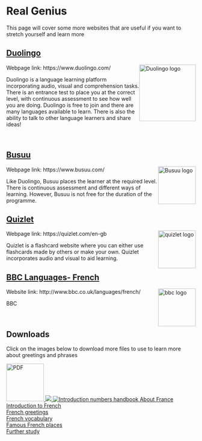 <h1> Real Genius </h1> 
<body>
<p> This page will cover some more websites that are useful if you want to stretch yourself and learn more </p>
  <h2> <a href="https://www.duolingo.com/" > Duolingo </a> </h2> <img src="https://d35aaqx5ub95lt.cloudfront.net/images/logo-with-duo.png" alt="Duolingo logo" style="float:right;width:150px;height:150px;" >
  Webpage link: https://www.duolingo.com/
 <p> Duolingo is a language learning platform incorporating audio, visual and comprehension tasks. There is an entrance test to place you at the correct level, with continuous assessment to see how well you are doing. Duolingo is free to join and there are many languages available to learn. There is also the ability to talk to other language learners and share ideas! </p>
 <br>
<p> <h2> <a href="https://www.busuu.com/" > Busuu </a> </h2>  
 <img src="https://lh3.googleusercontent.com/53v92E5zR1PfZS5tDbyWUvsulfftD0QeAk_3RaWTfAWIUjAE6GC27sY8Suoc2bLJmn5r" alt="Busuu logo" style="float:right;height:100px;" >
 Webpage link: https://www.busuu.com/
  </p>
  <p> Like Duolingo, Busuu places the learner at the required level. There is continuous assessment and different ways of learning. However, Busuu is not free for the duration of the programme. </p>

<h2> <a href="https://quizlet.com/en-gb" > Quizlet </a> </h2> <img src="https://pbs.twimg.com/media/DsZnGbCUUAEBfGz.jpg" alt="quizlet logo" style="float:right;height:100px;" >
  Webpage link: https://quizlet.com/en-gb
  <p> Quizlet is a flashcard website where you can either use flashcards made by others or make your own. Quizlet incorporates audio and visual to aid learning. </p>

<h2> <a href="http://www.bbc.co.uk/languages/french/" >  BBC Languages- French </a> </h2>
<img src="https://bbc-uploads.s3.amazonaws.com/2KknodmqJ3pskRtRiSmgfpk7Jk6oja25gkdpS7Df6bSd7JhldmDokR4oRRD.jpg" alt="bbc logo" style="float:right;height:100px;" >
Website link: http://www.bbc.co.uk/languages/french/  
<p> BBC </p>
<br> 
<p> <h2> Downloads </h2> </p>
<p> Click on the images below to download more files to use to learn more about greetings and phrases </p>
<p> <a href="https://drive.google.com/file/d/10gLDSlnqxUu02D-E2hytv2RianewWk2U/view" download>
  <img src="https://lh3.googleusercontent.com/BK8CCU6mPgkrNi_J47fTgZ0FUIhWHpupQdwTqlt6qAf6lKNHKUTAq9FC-0cuXMREY2NxNOQniPXuZ6JV0tz5CX-TpaJB72ovX5TokSAop29rnptSQHYJpBkmWT230J5x6nZo33hFRvtr49rcX_c7ydeMGK9LMFSnSWwyCqozbCR2vIhU4jlxS8pUukqfwXsXhtr_YnxnC0kaz6Mos3lmN_I3voHBvuh4XnUs_B9Nxm6LmR-0UnMIw0jCrG-u2xPfSKj6FagvtUkWyyM4jTSsDMb-D5-6A7Jk1Y0t1bBkYxdmx2InB6fKYx8Xd5NknskxR4f1KMko6eM9t1YIe1ReDXsiZzYfye6m_p8M6LCIWp_NHL2Q7O9nG-EQeiR7ZJgm-z3sLb_BCIYNbgOxbCncwW3H8p1TYqnB8Vt-ltu71c5a5mgpkF2dYyfs8EPdLx7fAmmtZ3QWcq5gJp0bvuHNqguRhUCtif0VkFF3Z3Xd5wAYqBLvMLeMssF9iItCVIc1PBUWGjEUbMcdIGEHiPAmtdrEonr7xYESyI8wta1niMXultE7R2821o3qzKvUZYYyGzTH6sv3hazhbIXONq6icnvK1jIzwIWCtGOXlEoaI8gU_HbxsxlqfxP6eyFqUj16fiRyMhD35y7d5_q6i8LXx9pOeb6IN65dTqVoAf_Da6JpC9gCanymCA=w1080-h1396-no" alt="PDF" width="100"> </a> 
 <a href="https://drive.google.com/file/d/1Tp-Fm9Ft3stZ0ggwo-FIe47HzHYnF4v1/view?usp=sharing" download>
  <img src="https://lh3.googleusercontent.com/6SujQiZ-ZWaPOeo7aqkPlT9POXYE0yrRYYU1rwRdqXb38vSmnvpXzJEfWh2JcdYVjSj_cYFZPoZtcLzhKOgyW5xjZiXd5TWBcbxTxdnrKiUHbrGSJFm3-JuBOzYzYjUym3F14FInWY0kq5xb_ET60hYxNCutm-EuquVZmc8T-OzEysZ54qkkF1P-6GjU-7FFxvAYeoDKhRd3ubzdYj7FxxukJSWPW6FdSd7szevEoxeBxqFlBtaaT_fqFoUk2QJFGFcoQtmnYm9XcCAF-4W1CI3cEEWWVpIVDQvvhFMg0oJ6V8Hooz9i775JRdQgNwjtPbP-UW-__kPTpYjLjkt1XdRaOwSUZsHKmEjXPfJiGGFzOlNf3ICoT0IL012e_SfqRNDntL_v_2X2025uPnybpX-VmQJqQ8EXA0ffQBrp5a-nk2i74_sO8hCYB7O1NRsH8x2Ewil808Yy890lSxgqv7PSPUleCB7GbsnDR8iEEfKowALqg4hvVofpzU4QzqopEMGeEj6_iXqq_x4RUT6gaXmCkMcJ7FUJMd83jspXwdzTxC8_EGM87sem-GSf9X_v0RcvRXUDlO4i0ldhRRZa-kDfn7UmA0pAPWqD8U5lHaHMkMEFPFFwSDlW65NTGKD_Tg5Rk5_Qny4shw0U99Jh0xEOaX9mRu8EWpFjh-AxX5aGj06FxDu2-g=w1500-h1125-no" download>
  <img src="https://lh3.googleusercontent.com/Tg5PkDct1n_QRDin2FmcnormJo7SoNRfzfRHSnEvRIAm4XIs7B55CAtsr6cwPdwQC0lA7fb35zw-K-RKYsyMY1WSwqr42wKIF96M-7BBpJNC8u3Ouoxl1MUZz9FHjNKZqCl-a_IgSy6RAxCLTZHCQREuz5W7xlx_pQEISpuYJtzMhUWLagxXxGAMdxUW98U_GbpQ0wkwJzVYzUFZITT184C0IpqZgZHdM3FVoIs0gXJ9ELrDNDaVlO1M67hNjghgwwq95LCelOHrW_an2UpJ3MqD3ICcFCSfxKaYQVTDghbDxs384qsWn9Th4lEqzEfVauwHkx4boGv0hhTh3twpk71t0fnjk5Wd2dil1-ynGvH-CM6MnfCY_djtXcfTDApYk7UIDP58ic7ZqZKK_dP2hUiEhHHhb96FAlUgVHN8c4D0X32YdhnednGXyjOs2qVDsg-lds5oTzaG7Sykn8bHMnrdR-FpCBFmznQ88yGlzIxsk1LeOWIOYe1g2Psh0j_82YEthZj5xquXoNWeMMxVdE5M06zPqft9WxaQFx-JKFVRj3XqjetfxBQvRNTipvcl0FlKsEyvvrm2NolHqqGD1t1IiBojsVFJqTUfMtvY64BHZ6zlyVqWEtNW13qmnGV8_T8NPw_WVS51cMdsflPmnbIsw-Ih5lD2XvpYNs_R7Y4MScFcl-UWpA=w988-h1396-no" alt="Introduction numbers handbook ">
</a>
 <body>
  <a  href="https://georginah2.github.io/SML5202-final-Hutt/page2.html" > About France </a> <br>
  <a  href="https://georginah2.github.io/SML5202-final-Hutt/page3.html" > Introduction to French  </a>  <br>
   <a  href="https://georginah2.github.io/SML5202-final-Hutt/page4.html" > French greetings </a>  <br>
  <a  href="https://georginah2.github.io/SML5202-final-Hutt/page5.html" > French vocabulary </a>  <br>
 <a  href="https://georginah2.github.io/SML5202-final-Hutt/page6.html" > Famous French places  </a> <br>
  <a  href= "https://georginah2.github.io/SML5202-final-Hutt/page7.html"> Further study </a>
 </body>
